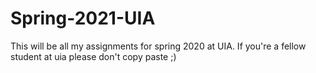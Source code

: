 # Spring-2021-UIA
This will be all my assignments for spring 2020 at UIA.
If you're a fellow student at uia please don't copy paste ;)

